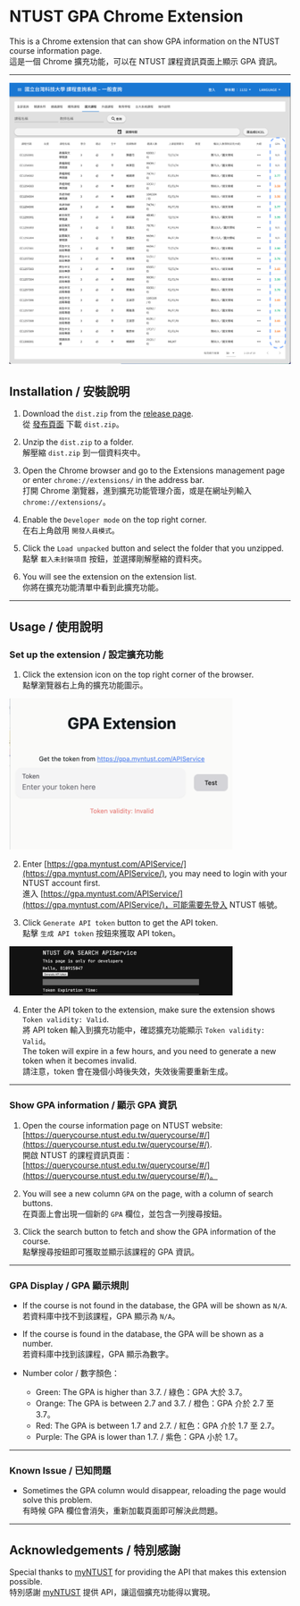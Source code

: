 # NTUST GPA Chrome Extension
This is a Chrome extension that can show GPA information on the NTUST course information page.  
這是一個 Chrome 擴充功能，可以在 NTUST 課程資訊頁面上顯示 GPA 資訊。

---

<img src="readme_images/show.png" alt="NTUST GPA Chrome Extension" width="800">

## Installation / 安裝說明
1. Download the `dist.zip` from the [release page](https://github.com/chengpong1127/GPA-Extension/releases).  
   從 [發布頁面](https://github.com/chengpong1127/GPA-Extension/releases) 下載 `dist.zip`。

2. Unzip the `dist.zip` to a folder.  
   解壓縮 `dist.zip` 到一個資料夾中。

3. Open the Chrome browser and go to the Extensions management page or enter `chrome://extensions/` in the address bar.  
   打開 Chrome 瀏覽器，進到擴充功能管理介面，或是在網址列輸入 `chrome://extensions/`。

4. Enable the `Developer mode` on the top right corner.  
   在右上角啟用 `開發人員模式`。

5. Click the `Load unpacked` button and select the folder that you unzipped.  
   點擊 `載入未封裝項目` 按鈕，並選擇剛解壓縮的資料夾。

6. You will see the extension on the extension list.  
   你將在擴充功能清單中看到此擴充功能。

---

## Usage / 使用說明
### Set up the extension / 設定擴充功能
1. Click the extension icon on the top right corner of the browser.  
   點擊瀏覽器右上角的擴充功能圖示。

<img src="readme_images/extension.png" alt="NTUST GPA Chrome Extension" width="400">

2. Enter [https://gpa.myntust.com/APIService/](https://gpa.myntust.com/APIService/), you may need to login with your NTUST account first.  
   進入 [https://gpa.myntust.com/APIService/](https://gpa.myntust.com/APIService/)，可能需要先登入 NTUST 帳號。

3. Click `Generate API token` button to get the API token.  
   點擊 `生成 API token` 按鈕來獲取 API token。

<img src="readme_images/myntust.png" alt="NTUST GPA Chrome Extension" width="400">

4. Enter the API token to the extension, make sure the extension shows `Token validity: Valid`.  
   將 API token 輸入到擴充功能中，確認擴充功能顯示 `Token validity: Valid`。  
   The token will expire in a few hours, and you need to generate a new token when it becomes invalid.  
   請注意，token 會在幾個小時後失效，失效後需要重新生成。

---

### Show GPA information / 顯示 GPA 資訊
1. Open the course information page on NTUST website: [https://querycourse.ntust.edu.tw/querycourse/#/](https://querycourse.ntust.edu.tw/querycourse/#/).  
   開啟 NTUST 的課程資訊頁面：[https://querycourse.ntust.edu.tw/querycourse/#/](https://querycourse.ntust.edu.tw/querycourse/#/)。

2. You will see a new column `GPA` on the page, with a column of search buttons.  
   在頁面上會出現一個新的 `GPA` 欄位，並包含一列搜尋按鈕。

3. Click the search button to fetch and show the GPA information of the course.  
   點擊搜尋按鈕即可獲取並顯示該課程的 GPA 資訊。

---

### GPA Display / GPA 顯示規則
- If the course is not found in the database, the GPA will be shown as `N/A`.  
  若資料庫中找不到該課程，GPA 顯示為 `N/A`。

- If the course is found in the database, the GPA will be shown as a number.  
  若資料庫中找到該課程，GPA 顯示為數字。

- Number color / 數字顏色：
  - Green: The GPA is higher than 3.7. / 綠色：GPA 大於 3.7。
  - Orange: The GPA is between 2.7 and 3.7. / 橙色：GPA 介於 2.7 至 3.7。
  - Red: The GPA is between 1.7 and 2.7. / 紅色：GPA 介於 1.7 至 2.7。
  - Purple: The GPA is lower than 1.7. / 紫色：GPA 小於 1.7。

---

### Known Issue / 已知問題
- Sometimes the GPA column would disappear, reloading the page would solve this problem.  
  有時候 GPA 欄位會消失，重新加載頁面即可解決此問題。

---

## Acknowledgements / 特別感謝
Special thanks to [myNTUST](https://gpa.myntust.com/) for providing the API that makes this extension possible.  
特別感謝 [myNTUST](https://gpa.myntust.com/) 提供 API，讓這個擴充功能得以實現。
